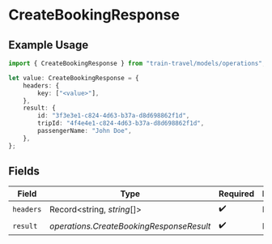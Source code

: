 # CreateBookingResponse

## Example Usage

```typescript
import { CreateBookingResponse } from "train-travel/models/operations";

let value: CreateBookingResponse = {
    headers: {
        key: ["<value>"],
    },
    result: {
        id: "3f3e3e1-c824-4d63-b37a-d8d698862f1d",
        tripId: "4f4e4e1-c824-4d63-b37a-d8d698862f1d",
        passengerName: "John Doe",
    },
};
```

## Fields

| Field                                    | Type                                     | Required                                 | Description                              |
| ---------------------------------------- | ---------------------------------------- | ---------------------------------------- | ---------------------------------------- |
| `headers`                                | Record<string, *string*[]>               | :heavy_check_mark:                       | N/A                                      |
| `result`                                 | *operations.CreateBookingResponseResult* | :heavy_check_mark:                       | N/A                                      |